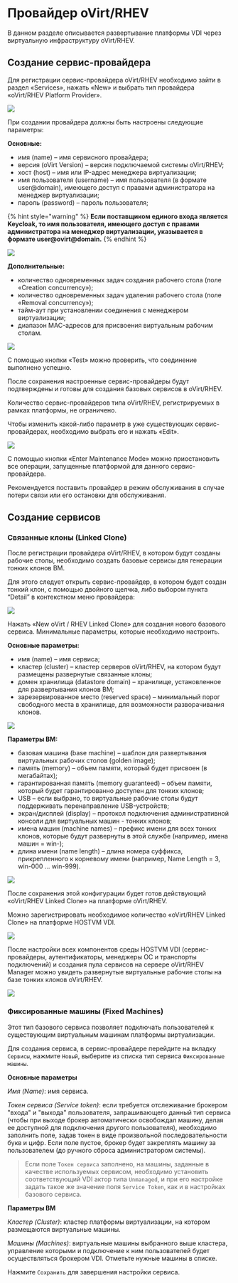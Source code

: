 # Провайдер oVirt/RHEV

В данном разделе описывается развертывание платформы VDI через виртуальную инфраструктуру oVirt/RHEV.

## Создание сервис-провайдера <a href="#provider" id="provider"></a>

Для регистрации сервис-провайдера oVirt/RHEV необходимо зайти в раздел «Services», нажать «New» и выбрать тип провайдера «oVirt/RHEV Platform Provider».

![](../../../.gitbook/assets/vdi_ag5.png)

При создании провайдера должны быть настроены следующие параметры:

**Основные:**

* имя (name) – имя сервисного провайдера;
* версия (oVirt Version) – версия подключаемой системы oVirt/RHEV;
* хост (host) – имя или IP-адрес менеджера виртуализации;
* имя пользователя (username) – имя пользователя (в формате user@domain), имеющего доступ с правами администратора на менеджер виртуализации;
* пароль (password) – пароль пользователя;

{% hint style="warning" %}
**Если поставщиком единого входа является Keycloak, то имя пользователя, имеющего доступ с правами администратора на менеджер виртуализации, указывается в формате user@ovirt@domain.**
{% endhint %}

![](../../../.gitbook/assets/vdi_ag6.png)

**Дополнительные:**

* количество одновременных задач создания рабочего стола (поле «Creation concurrency»);
* количество одновременных задач удаления рабочего стола (поле «Removal concurrency»);
* тайм-аут при установлении соединения с менеджером виртуализации;
* диапазон MAC-адресов для присвоения виртуальным рабочим столам.

![](../../../.gitbook/assets/vdi_ag7.png)

С помощью кнопки «Test» можно проверить, что соединение выполнено успешно.

После сохранения настроенные сервис-провайдеры будут подтверждены и готовы для создания базовых сервисов в oVirt/RHEV.

Количество сервис-провайдеров типа oVirt/RHEV, регистрируемых в рамках платформы, не ограничено.

Чтобы изменить какой-либо параметр в уже существующих сервис-провайдерах, необходимо выбрать его и нажать «Edit».

![](../../../.gitbook/assets/vdi_ag8.png)

С помощью кнопки «Enter Maintenance Mode» можно приостановить все операции, запущенные платформой для данного сервис-провайдера.

Рекомендуется поставить провайдер в режим обслуживания в случае потери связи или его остановки для обслуживания.

## Создание сервисов <a href="#services" id="services"></a>

### Связанные клоны (Linked Clone) <a href="#linked-clone" id="linked-clone"></a>

После регистрации провайдера oVirt/RHEV, в котором будут созданы рабочие столы, необходимо создать базовые сервисы для генерации тонких клонов ВМ.

Для этого следует открыть сервис-провайдер, в котором будет создан тонкий клон, с помощью двойного щелчка, либо выбором пункта “Detail” в контекстном меню провайдера:

![](../../../.gitbook/assets/vdi_ag9.png)

Нажать «New оVirt / RHEV Linked Clone» для создания нового базового сервиса. Минимальные параметры, которые необходимо настроить.

**Основные параметры:**

* имя (name) – имя сервиса;
* кластер (cluster) – кластер серверов oVirt/RHEV, на котором будут размещены развернутые связанные клоны;
* домен хранилища (datastore domain) – хранилище, установленное для развертывания клонов ВМ;
* зарезервированное место (reserved space) – минимальный порог свободного места в хранилище, для возможности разворачивания клонов.

![](../../../.gitbook/assets/vdi_ag10.png)

**Параметры ВМ:**

* базовая машина (base machine) – шаблон для развертывания виртуальных рабочих столов (golden image);
* память (memory) – объем памяти, который будет присвоен (в мегабайтах);
* гарантированная память (memory guaranteed) – объем памяти, который будет гарантированно доступен для тонких клонов;
* USB – если выбрано, то виртуальные рабочие столы будут поддерживать перенаправление USB-устройств;
* экран/дисплей (display) – протокол подключения административной консоли для виртуальных машин - тонких клонов;
* имена машин (machine names) – префикс имени для всех тонких клонов, которые будут развернуты в этой службе (например, имена машин = win-);
* длина имени (name length) – длина номера суффикса, прикрепленного к корневому имени (например, Name Length = 3, win-000 ... win-999).

![](../../../.gitbook/assets/vdi_ag11.png)

После сохранения этой конфигурации будет готов действующий «oVirt/RHEV Linked Clone» на платформе oVirt/RHEV.

Можно зарегистрировать необходимое количество «oVirt/RHEV Linked Clone» на платформе HOSTVM VDI.

![](../../../.gitbook/assets/vdi_ag12.png)

После настройки всех компонентов среды HOSTVM VDI (сервис-провайдеры, аутентификаторы, менеджеры ОС и транспорты подключений) и создания пула сервисов на сервере oVirt/RHEV Manager можно увидеть развернутые виртуальные рабочие столы на базе тонких клонов oVirt/RHEV.

![](../../../.gitbook/assets/vdi_ag13.png)

### Фиксированные машины (Fixed Machines) <a href="#fixed-machines" id="fixed-machines"></a>

Этот тип базового сервиса позволяет подключать пользователей к существующим виртуальным машинам платформы виртуализации.

Для создания сервиса, в сервис-провайдере перейдите на вкладку `Сервисы`, нажмите `Новый`, выберите из списка тип сервиса `Фиксированные машины`.

**Основные параметры**

_Имя (Name)_: имя сервиса.

_Токен сервиса (Service token)_: если требуется отслеживание брокером "входа" и "выхода" пользователя, запрашивающего данный тип сервиса (чтобы при выходе брокер автоматически освобождал машину, делая ее доступной для подключения другого пользователя), необходимо заполнить поле, задав токен в виде произвольной последовательности букв и цифр. Если поле пустое, брокер будет закреплять машину за пользователем (до ручного сброса администратором системы).

> Если поле `Токен сервиса` заполнено, на машины, заданные в качестве используемых сервисом, необходимо установить соответствующий VDI актор типа `Unmanaged`, и при его настройке задать такое же значение поля `Service Token`, как и в настройках базового сервиса.

**Параметры ВМ**

_Кластер (Cluster)_: кластер платформы виртуализации, на котором размещаются виртуальные машины.

_Машины (Machines)_: виртуальные машины выбранного выше кластера, управление которыми и подключение к ним пользователей будет осуществляться брокером VDI. Отметьте нужные машины в списке.

Нажмите `Сохранить` для завершения настройки сервиса.
